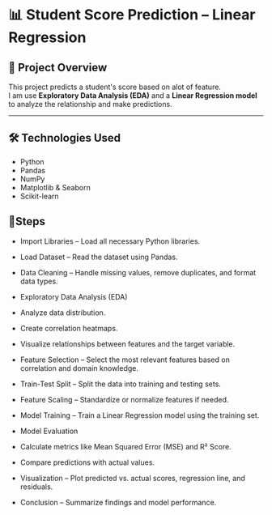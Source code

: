 # 📊 Student Score Prediction – Linear Regression  

## 📌 Project Overview  
This project predicts a student's score based on alot of feature.  
I am use **Exploratory Data Analysis (EDA)** and a **Linear Regression model** to analyze the relationship and make predictions.  

---

## 🛠 Technologies Used  
- Python  
- Pandas  
- NumPy  
- Matplotlib & Seaborn  
- Scikit-learn
    
## 📌Steps
- Import Libraries – Load all necessary Python libraries.

- Load Dataset – Read the dataset using Pandas.

- Data Cleaning – Handle missing values, remove duplicates, and format data types.

- Exploratory Data Analysis (EDA) 

- Analyze data distribution.

- Create correlation heatmaps.

- Visualize relationships between features and the target variable.

- Feature Selection – Select the most relevant features based on correlation and domain knowledge.

- Train-Test Split – Split the data into training and testing sets.

- Feature Scaling  – Standardize or normalize features if needed.

- Model Training – Train a Linear Regression model using the training set.

- Model Evaluation 

- Calculate metrics like Mean Squared Error (MSE) and R² Score.

- Compare predictions with actual values.

- Visualization – Plot predicted vs. actual scores, regression line, and residuals.

- Conclusion – Summarize findings and model performance. 

